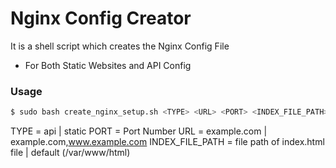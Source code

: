 # Nginx Config Creator

It is a shell script which creates the Nginx Config File
  - For Both Static Websites and API Config

### Usage

```sh
$ sudo bash create_nginx_setup.sh <TYPE> <URL> <PORT> <INDEX_FILE_PATH>
```

TYPE = api | static
PORT = Port Number 
URL = example.com | example.com,www.example.com
INDEX_FILE_PATH = file path of index.html file | default (/var/www/html)
